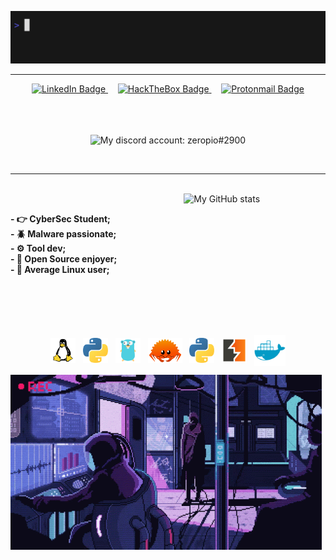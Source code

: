 ![](/img/hi.gif)
<hr>
<div id="badges" align="center">
      <a href="https://www.linkedin.com/in/emilio-s%C3%A1nchez-garc%C3%ADa/" target="_blank">
        <img src="https://img.shields.io/badge/LinkedIn-blue?style=for-the-badge&logo=linkedin&logoColor=white"
          alt="LinkedIn Badge" />
      </a>
      &nbsp;&nbsp;&nbsp;
      <a href="https://app.hackthebox.com/profile/380109" target="_blank">
        <img src="https://img.shields.io/badge/HackTheBox-green?style=for-the-badge&logo=hackthebox&logoColor=black"
          alt="HackTheBox Badge" />
      </a>
      &nbsp;&nbsp;&nbsp;
      <a href="mailto: zeropio@pm.me">
        <img src="https://img.shields.io/badge/ProtonMail-8B89CC?style=for-the-badge&logo=protonmail&logoColor=white"
          alt="Protonmail Badge" />
      </a>
    </div>
<br />
<br />
<br />

<p align="center">
    <img alt="My discord account: zeropio#2900" src="https://discord.c99.nl/widget/theme-1/398195882216128532.png">
</p>

<br>

<hr>

<br>

 <img alt="My GitHub stats" src="https://github-readme-stats.vercel.app/api/top-langs/?username=zeropio&theme=transparent&layout=compact&hide=vim,html,scss,javascript,ruby" align="right" width="45%" />
 
 <br>
<p align="left"><b>
- 👉 CyberSec Student;<br />
- 🪲 Malware passionate;<br />
- ⚙️ Tool dev;<br />
- 📂 Open Source enjoyer;<br />
- 🐧 Average Linux user;
      </b></p>

<br>
<br>
<br>
<br>


<p align="center">
<img align="center" src="/img/tux.png" height="40" width="40" /> &nbsp;
<img align="center" src="/img/python.png" height="40" width="40" /> &nbsp; 
<img align="center" src="/img/golang.png" height="40" width="40" /> &nbsp;
<img align="center" src="/img/rust.png" height="40" width="55" /> &nbsp;
<img align="center" src="/img/python.png" height="40" width="40" /> &nbsp;
<img align="center" src="/img/burpsuite.png" height="40" width="40" /> &nbsp;
<img align="center" src="/img/docker.png" height="50" width="50" />


![](/img/cyberpunk.gif)

</p>